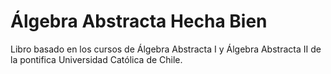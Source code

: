 # Álgebra Abstracta Hecha Bien

Libro basado en los cursos de Álgebra Abstracta I y Álgebra Abstracta II de la pontifica Universidad Católica de Chile.

